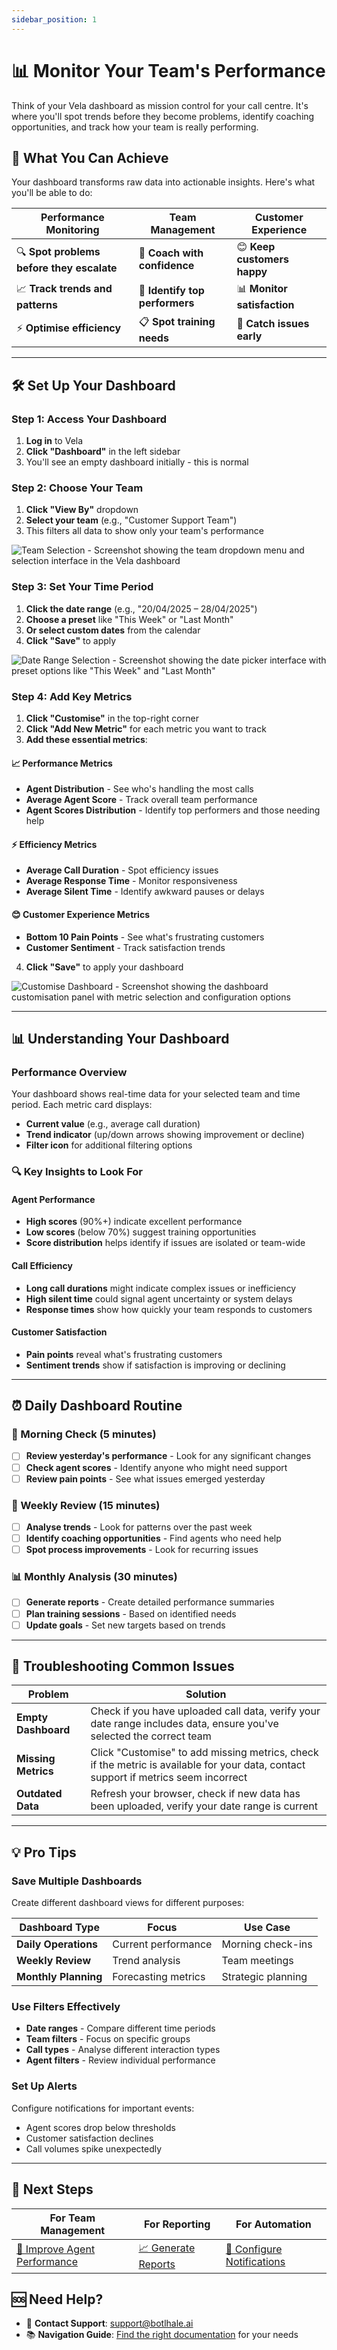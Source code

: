 ```yaml
---
sidebar_position: 1
---
```


# 📊 Monitor Your Team's Performance

Think of your Vela dashboard as mission control for your call centre. It's where you'll spot trends before they become problems, identify coaching opportunities, and track how your team is really performing.

## 🎯 What You Can Achieve

Your dashboard transforms raw data into actionable insights. Here's what you'll be able to do:

| **Performance Monitoring** | **Team Management** | **Customer Experience** |
|---------------------------|-------------------|------------------------|
| 🔍 **Spot problems before they escalate** | 👥 **Coach with confidence** | 😊 **Keep customers happy** |
| 📈 **Track trends and patterns** | 🎯 **Identify top performers** | 📊 **Monitor satisfaction** |
| ⚡ **Optimise efficiency** | 📋 **Spot training needs** | 🚨 **Catch issues early** |

---

## 🛠️ Set Up Your Dashboard

### Step 1: Access Your Dashboard
1. **Log in** to Vela
2. **Click "Dashboard"** in the left sidebar
3. You'll see an empty dashboard initially - this is normal

### Step 2: Choose Your Team
1. **Click "View By"** dropdown
2. **Select your team** (e.g., "Customer Support Team")
3. This filters all data to show only your team's performance

![Team Selection - Screenshot showing the team dropdown menu and selection interface in the Vela dashboard](../img/screenshots/dashboard01.png)

### Step 3: Set Your Time Period
1. **Click the date range** (e.g., "20/04/2025 – 28/04/2025")
2. **Choose a preset** like "This Week" or "Last Month"
3. **Or select custom dates** from the calendar
4. **Click "Save"** to apply

![Date Range Selection - Screenshot showing the date picker interface with preset options like "This Week" and "Last Month"](../img/screenshots/date-range.png)

### Step 4: Add Key Metrics
1. **Click "Customise"** in the top-right corner
2. **Click "Add New Metric"** for each metric you want to track
3. **Add these essential metrics**:

#### 📈 Performance Metrics
- **Agent Distribution** - See who's handling the most calls
- **Average Agent Score** - Track overall team performance
- **Agent Scores Distribution** - Identify top performers and those needing help

#### ⚡ Efficiency Metrics
- **Average Call Duration** - Spot efficiency issues
- **Average Response Time** - Monitor responsiveness
- **Average Silent Time** - Identify awkward pauses or delays

#### 😊 Customer Experience Metrics
- **Bottom 10 Pain Points** - See what's frustrating customers
- **Customer Sentiment** - Track satisfaction trends

4. **Click "Save"** to apply your dashboard

![Customise Dashboard - Screenshot showing the dashboard customisation panel with metric selection and configuration options](../img/screenshots/costomize.png)

---

## 📊 Understanding Your Dashboard

### Performance Overview
Your dashboard shows real-time data for your selected team and time period. Each metric card displays:
- **Current value** (e.g., average call duration)
- **Trend indicator** (up/down arrows showing improvement or decline)
- **Filter icon** for additional filtering options

### 🔍 Key Insights to Look For

#### Agent Performance
- **High scores** (90%+) indicate excellent performance
- **Low scores** (below 70%) suggest training opportunities
- **Score distribution** helps identify if issues are isolated or team-wide

#### Call Efficiency
- **Long call durations** might indicate complex issues or inefficiency
- **High silent time** could signal agent uncertainty or system delays
- **Response times** show how quickly your team responds to customers

#### Customer Satisfaction
- **Pain points** reveal what's frustrating customers
- **Sentiment trends** show if satisfaction is improving or declining

---

## ⏰ Daily Dashboard Routine

### 🌅 Morning Check (5 minutes)
- [ ] **Review yesterday's performance** - Look for any significant changes
- [ ] **Check agent scores** - Identify anyone who might need support
- [ ] **Review pain points** - See what issues emerged yesterday

### 📅 Weekly Review (15 minutes)
- [ ] **Analyse trends** - Look for patterns over the past week
- [ ] **Identify coaching opportunities** - Find agents who need help
- [ ] **Spot process improvements** - Look for recurring issues

### 📊 Monthly Analysis (30 minutes)
- [ ] **Generate reports** - Create detailed performance summaries
- [ ] **Plan training sessions** - Based on identified needs
- [ ] **Update goals** - Set new targets based on trends

---

## 🔧 Troubleshooting Common Issues

| **Problem** | **Solution** |
|-------------|--------------|
| **Empty Dashboard** | Check if you have uploaded call data, verify your date range includes data, ensure you've selected the correct team |
| **Missing Metrics** | Click "Customise" to add missing metrics, check if the metric is available for your data, contact support if metrics seem incorrect |
| **Outdated Data** | Refresh your browser, check if new data has been uploaded, verify your date range is current |

---

## 💡 Pro Tips

### Save Multiple Dashboards
Create different dashboard views for different purposes:

| **Dashboard Type** | **Focus** | **Use Case** |
|-------------------|-----------|--------------|
| **Daily Operations** | Current performance | Morning check-ins |
| **Weekly Review** | Trend analysis | Team meetings |
| **Monthly Planning** | Forecasting metrics | Strategic planning |

### Use Filters Effectively
- **Date ranges** - Compare different time periods
- **Team filters** - Focus on specific groups
- **Call types** - Analyse different interaction types
- **Agent filters** - Review individual performance

### Set Up Alerts
Configure notifications for important events:
- Agent scores drop below thresholds
- Customer satisfaction declines
- Call volumes spike unexpectedly

---

## 🔗 Next Steps

| **For Team Management** | **For Reporting** | **For Automation** |
|------------------------|------------------|-------------------|
| [👥 Improve Agent Performance](./agents.md) | [📈 Generate Reports](./reports.md) | [🔔 Configure Notifications](./notifications.md) |

## 🆘 Need Help?

- 📧 **Contact Support**: support@botlhale.ai
- 📚 **Navigation Guide**: [Find the right documentation](./navigation-guide.md) for your needs